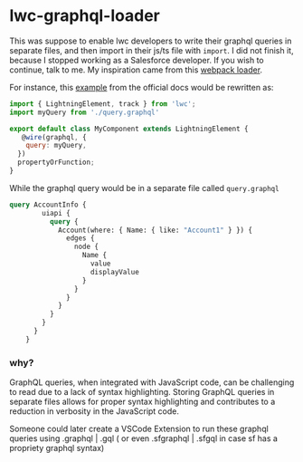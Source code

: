 # lwc-graphql-loader

This was suppose to enable lwc developers to write their graphql queries in separate files, and then import in their js/ts file with `import`. I did not finish it, because I stopped working as a Salesforce developer. If you wish to continue, talk to me. My inspiration came from this [webpack loader](https://www.npmjs.com/package/@graphql-tools/webpack-loader).

For instance, this [example](https://developer.salesforce.com/docs/platform/lwc/guide/reference-graphql.html) from the official docs would be rewritten as:

```js
import { LightningElement, track } from 'lwc';
import myQuery from './query.graphql'

export default class MyComponent extends LightningElement {
   @wire(graphql, {
    query: myQuery,
  })
  propertyOrFunction;
}
```

While the graphql query would be in a separate file called `query.graphql`

```graphql
query AccountInfo {
        uiapi {
          query {
            Account(where: { Name: { like: "Account1" } }) {
              edges {
                node {
                  Name {
                    value
                    displayValue
                  }
                }
              }
            }
          }
        }
      }
    }
```


### why?

GraphQL queries, when integrated with JavaScript code, can be challenging to read due to a lack of syntax highlighting. Storing GraphQL queries in separate files allows for proper syntax highlighting and contributes to a reduction in verbosity in the JavaScript code. 

Someone could later create a VSCode Extension to run these graphql queries using .graphql | .gql ( or even .sfgraphql | .sfgql in case sf has a propriety graphql syntax) 

